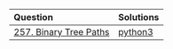 | Question                                                                  | Solutions                                   |
| :------------------------------------------------------------------------ | :------------------------------------------ |
| [257. Binary Tree Paths](https://leetcode.com/problems/binary-tree-paths) | [python3](python3/253-binary-tree-paths.py) |
